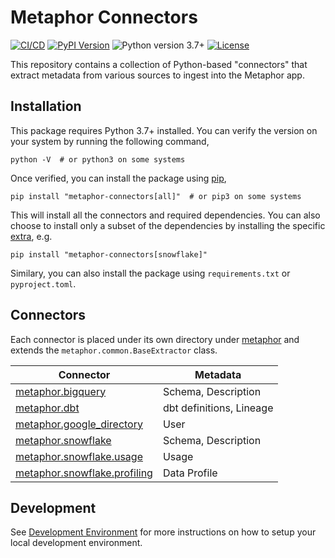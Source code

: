 # Metaphor Connectors

[![CI/CD](https://github.com/MetaphorData/connectors/actions/workflows/cicd.yml/badge.svg)](https://github.com/MetaphorData/connectors/actions/workflows/cicd.yml)
[![PyPI Version](https://img.shields.io/pypi/v/metaphor-connectors)](https://pypi.org/project/metaphor-connectors/)
![Python version 3.7+](https://img.shields.io/badge/python-3.7%2B-blue)
[![License](https://img.shields.io/github/license/MetaphorData/connectors)](https://github.com/MetaphorData/connectors/blob/master/LICENSE)

This repository contains a collection of Python-based "connectors" that extract metadata from various sources to ingest into the Metaphor app.

## Installation

This package requires Python 3.7+ installed. You can verify the version on your system by running the following command,

```shell
python -V  # or python3 on some systems
```

Once verified, you can install the package using [pip](https://docs.python.org/3/installing/index.html),

```shell
pip install "metaphor-connectors[all]"  # or pip3 on some systems
```

This will install all the connectors and required dependencies. You can also choose to install only a subset of the dependencies by installing the specific [extra](https://packaging.python.org/tutorials/installing-packages/#installing-setuptools-extras), e.g.

```shell
pip install "metaphor-connectors[snowflake]"
```

Similary, you can also install the package using `requirements.txt` or `pyproject.toml`.

## Connectors

Each connector is placed under its own directory under [metaphor](./metaphor) and extends the `metaphor.common.BaseExtractor` class.

| Connector | Metadata  |
| --------- | --------- |  
| [metaphor.bigquery](metaphor/bigquery/README.md) | Schema, Description |
| [metaphor.dbt](metaphor/dbt/README.md) | dbt definitions, Lineage |
| [metaphor.google_directory](metaphor/google_directory/README.md) | User |
| [metaphor.snowflake](metaphor/snowflake/README.md) | Schema, Description |
| [metaphor.snowflake.usage](metaphor/snowflake/usage/README.md) | Usage |
| [metaphor.snowflake.profiling](metaphor/snowflake/profiling/README.md) | Data Profile |

## Development

See [Development Environment](docs/develop.md) for more instructions on how to setup your local development environment.

